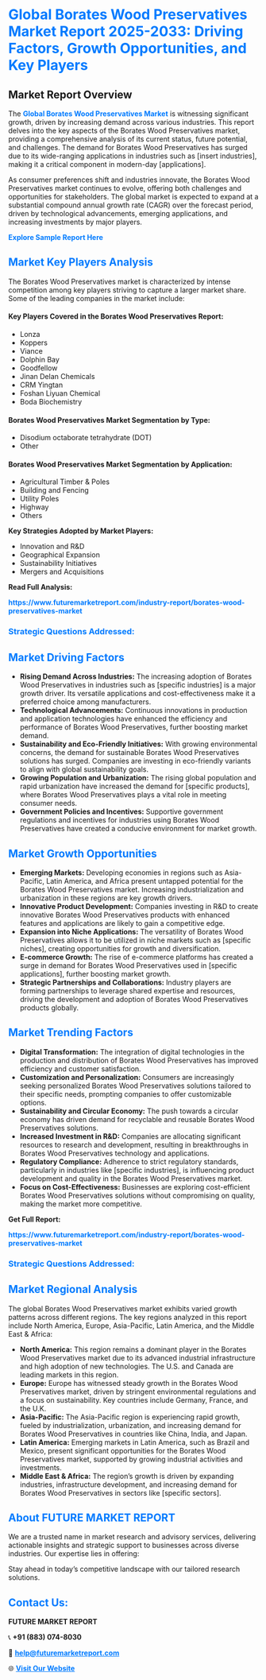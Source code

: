 <h1 style="color: #007BFF;">Global Borates Wood Preservatives Market Report 2025-2033: Driving Factors, Growth Opportunities, and Key Players</h1>

<section id="overview">
<h2>Market Report Overview</h2>
<p>The <a href="https://www.futuremarketreport.com/industry-report/borates-wood-preservatives-market" style="color: #007BFF; text-decoration: none;"><strong>Global Borates Wood Preservatives Market</strong></a> is witnessing significant growth, driven by increasing demand across various industries. This report delves into the key aspects of the Borates Wood Preservatives market, providing a comprehensive analysis of its current status, future potential, and challenges. The demand for Borates Wood Preservatives has surged due to its wide-ranging applications in industries such as [insert industries], making it a critical component in modern-day [applications].</p>
<p>As consumer preferences shift and industries innovate, the Borates Wood Preservatives market continues to evolve, offering both challenges and opportunities for stakeholders. The global market is expected to expand at a substantial compound annual growth rate (CAGR) over the forecast period, driven by technological advancements, emerging applications, and increasing investments by major players.</p>
</section>

<section id="overview">
<p><a href="https://www.futuremarketreport.com/request-sample/reportId=49141" style="color: #007BFF; text-decoration: none;"><strong>Explore Sample Report Here</strong></a></p>
</section>

<section id="key-players">
<h2 style="color: #007BFF;">Market Key Players Analysis</h2>
<p>The Borates Wood Preservatives market is characterized by intense competition among key players striving to capture a larger market share. Some of the leading companies in the market include:</p>
<h4>Key Players Covered in the Borates Wood Preservatives Report:</h4>
<ul><li>Lonza</li><li>Koppers</li><li>Viance</li><li>Dolphin Bay</li><li>Goodfellow</li><li>Jinan Delan Chemicals</li><li>CRM Yingtan</li><li>Foshan Liyuan Chemical</li><li>Boda Biochemistry</li></ul>
<h4>Borates Wood Preservatives Market Segmentation by Type:</h4>
<ul><li>Disodium octaborate tetrahydrate (DOT)</li><li>Other</li></ul>

<h4>Borates Wood Preservatives Market Segmentation by Application:</h4>
<ul><li>Agricultural Timber &amp; Poles</li><li>Building and Fencing</li><li>Utility Poles</li><li>Highway</li><li>Others</li></ul>
<p><strong>Key Strategies Adopted by Market Players:</strong></p>
<ul>
<li>Innovation and R&D</li>
<li>Geographical Expansion</li>
<li>Sustainability Initiatives</li>
<li>Mergers and Acquisitions</li>
</ul>
</section>

<section>
<p><strong>Read Full Analysis: </strong></p><a href="https://www.futuremarketreport.com/industry-report/borates-wood-preservatives-market" style="color: #007BFF; text-decoration: none;"><strong>https://www.futuremarketreport.com/industry-report/borates-wood-preservatives-market</strong></a>
<h3 style="color: #007BFF;">Strategic Questions Addressed:</h3>
</section>

<section id="driving-factors">
<h2 style="color: #007BFF;">Market Driving Factors</h2>
<ul>
<li><strong>Rising Demand Across Industries:</strong> The increasing adoption of Borates Wood Preservatives in industries such as [specific industries] is a major growth driver. Its versatile applications and cost-effectiveness make it a preferred choice among manufacturers.</li>
<li><strong>Technological Advancements:</strong> Continuous innovations in production and application technologies have enhanced the efficiency and performance of Borates Wood Preservatives, further boosting market demand.</li>
<li><strong>Sustainability and Eco-Friendly Initiatives:</strong> With growing environmental concerns, the demand for sustainable Borates Wood Preservatives solutions has surged. Companies are investing in eco-friendly variants to align with global sustainability goals.</li>
<li><strong>Growing Population and Urbanization:</strong> The rising global population and rapid urbanization have increased the demand for [specific products], where Borates Wood Preservatives plays a vital role in meeting consumer needs.</li>
<li><strong>Government Policies and Incentives:</strong> Supportive government regulations and incentives for industries using Borates Wood Preservatives have created a conducive environment for market growth.</li>
</ul>
</section>

<section id="growth-opportunities">
<h2 style="color: #007BFF;">Market Growth Opportunities</h2>
<ul>
<li><strong>Emerging Markets:</strong> Developing economies in regions such as Asia-Pacific, Latin America, and Africa present untapped potential for the Borates Wood Preservatives market. Increasing industrialization and urbanization in these regions are key growth drivers.</li>
<li><strong>Innovative Product Development:</strong> Companies investing in R&D to create innovative Borates Wood Preservatives products with enhanced features and applications are likely to gain a competitive edge.</li>
<li><strong>Expansion into Niche Applications:</strong> The versatility of Borates Wood Preservatives allows it to be utilized in niche markets such as [specific niches], creating opportunities for growth and diversification.</li>
<li><strong>E-commerce Growth:</strong> The rise of e-commerce platforms has created a surge in demand for Borates Wood Preservatives used in [specific applications], further boosting market growth.</li>
<li><strong>Strategic Partnerships and Collaborations:</strong> Industry players are forming partnerships to leverage shared expertise and resources, driving the development and adoption of Borates Wood Preservatives products globally.</li>
</ul>
</section>

<section id="trending-factors">
<h2 style="color: #007BFF;">Market Trending Factors</h2>
<ul>
<li><strong>Digital Transformation:</strong> The integration of digital technologies in the production and distribution of Borates Wood Preservatives has improved efficiency and customer satisfaction.</li>
<li><strong>Customization and Personalization:</strong> Consumers are increasingly seeking personalized Borates Wood Preservatives solutions tailored to their specific needs, prompting companies to offer customizable options.</li>
<li><strong>Sustainability and Circular Economy:</strong> The push towards a circular economy has driven demand for recyclable and reusable Borates Wood Preservatives solutions.</li>
<li><strong>Increased Investment in R&D:</strong> Companies are allocating significant resources to research and development, resulting in breakthroughs in Borates Wood Preservatives technology and applications.</li>
<li><strong>Regulatory Compliance:</strong> Adherence to strict regulatory standards, particularly in industries like [specific industries], is influencing product development and quality in the Borates Wood Preservatives market.</li>
<li><strong>Focus on Cost-Effectiveness:</strong> Businesses are exploring cost-efficient Borates Wood Preservatives solutions without compromising on quality, making the market more competitive.</li>
</ul>
</section>

<section>
<p><strong>Get Full Report: </strong></p><a href="https://www.futuremarketreport.com/industry-report/borates-wood-preservatives-market" style="color: #007BFF; text-decoration: none;"><strong>https://www.futuremarketreport.com/industry-report/borates-wood-preservatives-market</strong></a>
<h3 style="color: #007BFF;">Strategic Questions Addressed:</h3>
</section>


<section id="regional-analysis">
<h2 style="color: #007BFF;">Market Regional Analysis</h2>
<p>The global Borates Wood Preservatives market exhibits varied growth patterns across different regions. The key regions analyzed in this report include North America, Europe, Asia-Pacific, Latin America, and the Middle East & Africa:</p>
<ul>
<li><strong>North America:</strong> This region remains a dominant player in the Borates Wood Preservatives market due to its advanced industrial infrastructure and high adoption of new technologies. The U.S. and Canada are leading markets in this region.</li>
<li><strong>Europe:</strong> Europe has witnessed steady growth in the Borates Wood Preservatives market, driven by stringent environmental regulations and a focus on sustainability. Key countries include Germany, France, and the U.K.</li>
<li><strong>Asia-Pacific:</strong> The Asia-Pacific region is experiencing rapid growth, fueled by industrialization, urbanization, and increasing demand for Borates Wood Preservatives in countries like China, India, and Japan.</li>
<li><strong>Latin America:</strong> Emerging markets in Latin America, such as Brazil and Mexico, present significant opportunities for the Borates Wood Preservatives market, supported by growing industrial activities and investments.</li>
<li><strong>Middle East & Africa:</strong> The region’s growth is driven by expanding industries, infrastructure development, and increasing demand for Borates Wood Preservatives in sectors like [specific sectors].</li>
</ul>
</section>

<footer>
<h2 style="color: #007BFF;">About FUTURE MARKET REPORT</h2>
<p>We are a trusted name in market research and advisory services, delivering actionable insights and strategic support to businesses across diverse industries. Our expertise lies in offering:</p>

<p>Stay ahead in today’s competitive landscape with our tailored research solutions.</p>

<h2 style="color: #007BFF;">Contact Us:</h2>
<p><strong>FUTURE MARKET REPORT</strong></p>
<p>📞 <strong>+91 (883) 074-8030</strong></p>
<p>📧 <strong><a href="mailto:help@futuremarketreport.com" style="color: #007BFF;">help@futuremarketreport.com</a></strong></p>
<p>🌐 <strong><a href="https://www.futuremarketreport.com/" style="color: #007BFF;">Visit Our Website</a></strong></p>
</footer>